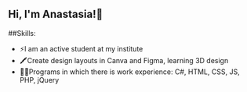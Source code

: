 ## Hi, I'm Anastasia!👋

##Skills:
- ⚡I am an active student at my institute
- 🖍️Сreate design layouts in Canva and Figma, learning 3D design
- 👨‍💻Programs in which there is work experience: C#, HTML, CSS, JS, PHP, jQuery
